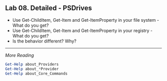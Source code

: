 ## Lab 08. Detailed - PSDrives

- Use Get-ChildItem, Get-Item and Get-ItemProperty in your file system - What do you get?
- Use Get-ChildItem, Get-Item and Get-ItemProperty in your registry - What do you get?
- Is the behavior different? Why?

---

*More Reading*

```Powershell
Get-Help about_Providers
Get-Help about_*Provider
Get-Help about_Core_Commands
```
